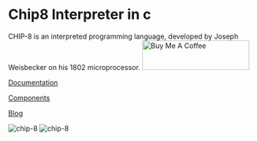 # Chip8 Interpreter in c
CHIP-8 is an interpreted programming language, developed by Joseph Weisbecker on his 1802 microprocessor.
<a href="https://www.buymeacoffee.com/adithyakrishna" target="_blank"><img src="https://cdn.buymeacoffee.com/buttons/v2/default-yellow.png" alt="Buy Me A Coffee" style="height: 60px !important;width: 217px !important;" ></a>

<a href="http://devernay.free.fr/hacks/chip8/C8TECH10.HTM" target="_blank"> Documentation </a>

<a href="https://en.wikipedia.org/wiki/CHIP-8#Virtual_machine_description" target="_blank"> Components </a>

<a href="https://adithyakrishnav.blogspot.com/2025/03/making-chip-8-emulator-inc.html" target="_blank"> Blog </a>

<img src="https://github.com/user-attachments/assets/2f5019de-8765-4566-a281-9ac00fc89e9c" alt="chip-8"/>


<img src="https://github.com/user-attachments/assets/008f1361-db9a-4f9f-9a18-fd14f245fe56" alt="chip-8"/>


